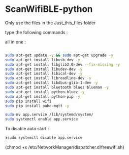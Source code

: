 # ScanWifiBLE-python

Only use the files in the Just_this_files folder

type the following commands :

all in one : 
```sh sudo apt-get update -y && sudo apt-get upgrade -y && sudo apt-get install libusb-dev -y && sudo apt-get install libglib2.0-dev --fix-missing -y && sudo apt-get install libudev-dev -y && sudo apt-get install libical-dev -y && sudo apt-get install libreadline-dev -y && sudo apt-get install libdbus-glib-1-dev -y && sudo apt-get install bluetooth bluez blueman -y && sudo apt-get install python-bluez -y && sudo apt-get install python-pip -y && sudo pip install wifi && sudo pip install paho-mqtt -y
```

```sh
sudo apt-get update -y && sudo apt-get upgrade -y 
sudo apt-get install libusb-dev -y 
sudo apt-get install libglib2.0-dev --fix-missing -y 
sudo apt-get install libudev-dev -y 
sudo apt-get install libical-dev -y 
sudo apt-get install libreadline-dev -y 
sudo apt-get install libdbus-glib-1-dev -y 
sudo apt-get install bluetooth bluez blueman -y 
sudo apt-get install python-bluez -y 
sudo apt-get install python-pip -y 
sudo pip install wifi 
sudo pip install paho-mqtt -y

sudo mv app.service /lib/systemd/system/
sudo systemctl enable app.service
```
To disable auto start :
```sh
❯sudo systemctl disable app.service
```



(chmod +x /etc/NetworkManager/dispatcher.d/freewifi.sh)
